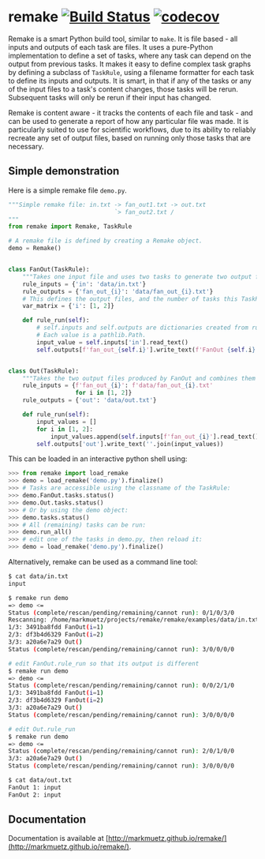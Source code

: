 remake [![Build Status](https://github.com/markmuetz/remake/actions/workflows/python-package.yml/badge.svg)](https://github.com/markmuetz/remake/actions/workflows/python-package.yml) [![codecov](https://codecov.io/gh/markmuetz/remake/branch/main/graph/badge.svg)](https://codecov.io/gh/markmuetz/remake) 
======

Remake is a smart Python build tool, similar to `make`. It is file based - all inputs and outputs of each task are files. It uses a pure-Python implementation to define a set of tasks, where any task can depend on the output from previous tasks. It makes it easy to define complex task graphs by defining a subclass of `TaskRule`, using a filename formatter for each task to define its inputs and outputs. It is smart, in that if any of the tasks or any of the input files to a task's content changes, those tasks will be rerun. Subsequent tasks will only be rerun if their input has changed.

Remake is content aware - it tracks the contents of each file and task - and can be used to generate a report of how any particular file was made. It is particularly suited to use for scientific workflows, due to its ability to reliably recreate any set of output files, based on running only those tasks that are necessary.

Simple demonstration
--------------------

Here is a simple remake file `demo.py`.

```python
"""Simple remake file: in.txt -> fan_out1.txt -> out.txt
                              `> fan_out2.txt /
"""
from remake import Remake, TaskRule

# A remake file is defined by creating a Remake object.
demo = Remake()


class FanOut(TaskRule):
    """Takes one input file and uses two tasks to generate two output files"""
    rule_inputs = {'in': 'data/in.txt'}
    rule_outputs = {'fan_out_{i}': 'data/fan_out_{i}.txt'}
    # This defines the output files, and the number of tasks this TaskRule will create.
    var_matrix = {'i': [1, 2]}

    def rule_run(self):
        # self.inputs and self.outputs are dictionaries created from rule_inputs
        # Each value is a pathlib.Path.
        input_value = self.inputs['in'].read_text()
        self.outputs[f'fan_out_{self.i}'].write_text(f'FanOut {self.i}: {input_value}')


class Out(TaskRule):
    """Takes the two output files produced by FanOut and combines them into one output file"""
    rule_inputs = {f'fan_out_{i}': f'data/fan_out_{i}.txt'
                   for i in [1, 2]}
    rule_outputs = {'out': 'data/out.txt'}

    def rule_run(self):
        input_values = []
        for i in [1, 2]:
            input_values.append(self.inputs[f'fan_out_{i}'].read_text())
        self.outputs['out'].write_text(''.join(input_values))

```

This can be loaded in an interactive python shell using:

```python
>>> from remake import load_remake
>>> demo = load_remake('demo.py').finalize()
>>> # Tasks are accessible using the classname of the TaskRule:
>>> demo.FanOut.tasks.status()
>>> demo.Out.tasks.status()
>>> # Or by using the demo object:
>>> demo.tasks.status()
>>> # All (remaining) tasks can be run:
>>> demo.run_all()
>>> # edit one of the tasks in demo.py, then reload it:
>>> demo = load_remake('demo.py').finalize()

```

Alternatively, remake can be used as a command line tool:

```bash
$ cat data/in.txt
input

$ remake run demo
=> demo <=
Status (complete/rescan/pending/remaining/cannot run): 0/1/0/3/0
Rescanning: /home/markmuetz/projects/remake/remake/examples/data/in.txt
1/3: 3491ba8fdd FanOut(i=1)
2/3: df3b4d6329 FanOut(i=2)
3/3: a20a6e7a29 Out()
Status (complete/rescan/pending/remaining/cannot run): 3/0/0/0/0

# edit FanOut.rule_run so that its output is different
$ remake run demo
=> demo <=
Status (complete/rescan/pending/remaining/cannot run): 0/0/2/1/0
1/3: 3491ba8fdd FanOut(i=1)
2/3: df3b4d6329 FanOut(i=2)
3/3: a20a6e7a29 Out()
Status (complete/rescan/pending/remaining/cannot run): 3/0/0/0/0

# edit Out.rule_run
$ remake run demo
=> demo <=
Status (complete/rescan/pending/remaining/cannot run): 2/0/1/0/0
3/3: a20a6e7a29 Out()
Status (complete/rescan/pending/remaining/cannot run): 3/0/0/0/0

$ cat data/out.txt 
FanOut 1: input
FanOut 2: input

```

Documentation
-------------

Documentation is available at [http://markmuetz.github.io/remake/](http://markmuetz.github.io/remake/).

